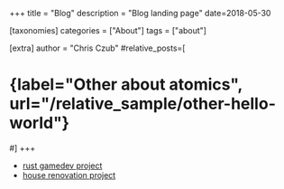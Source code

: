 +++
title = "Blog"
description = "Blog landing page"
date=2018-05-30

[taxonomies]
categories = ["About"]
tags = ["about"]

[extra]
author = "Chris Czub"
#relative_posts=[
#    {label="Other about atomics", url="/relative_sample/other-hello-world"}
#]
+++
<ul>
    <li><a href="/blog/rust_gamedev">rust gamedev project</a></li>
    <li><a href="/blog/woodbridge">house renovation project</a></li>
</ul>